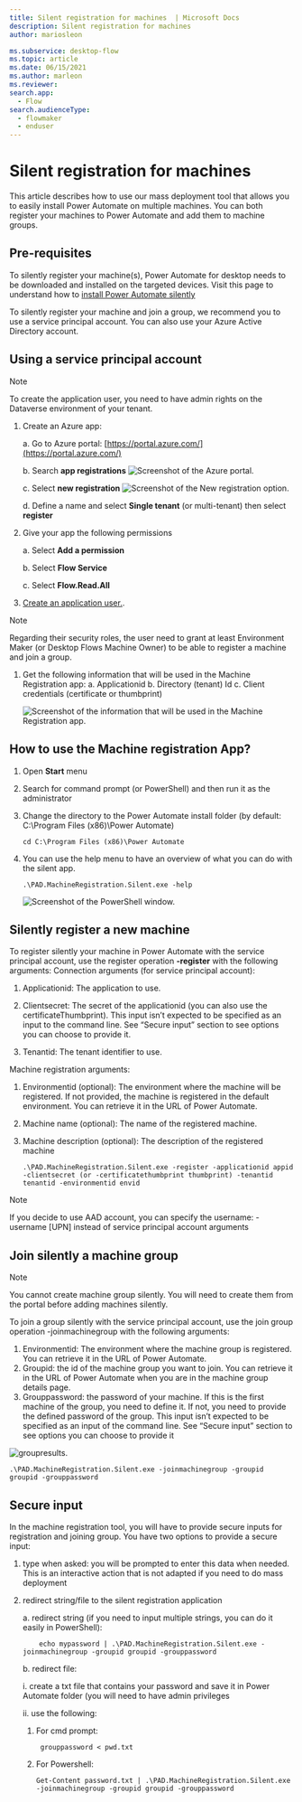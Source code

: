 ```yaml
---
title: Silent registration for machines  | Microsoft Docs
description: Silent registration for machines 
author: mariosleon

ms.subservice: desktop-flow
ms.topic: article
ms.date: 06/15/2021
ms.author: marleon
ms.reviewer:
search.app: 
  - Flow
search.audienceType: 
  - flowmaker
  - enduser
---
```

# Silent registration for machines 

This article describes how to use our mass deployment tool that allows you to easily install Power Automate on multiple machines.
You can both register your machines to Power Automate and add them to machine groups. 


## Pre-requisites
To silently register your machine(s), Power Automate for desktop needs to be downloaded and installed on the targeted devices. Visit this page to understand how to [install Power Automate silently](/power-automate/desktop-flows/install#install-power-automate-desktop-silently)

To silently register your machine and join a group, we recommend you to use a service principal account. You can also use your Azure Active Directory account.

## Using a service principal account

>[!NOTE]
>To create the application user, you need to have admin rights    on the Dataverse environment of your tenant.

1.	Create an Azure app:

    a.	Go to Azure portal: [https://portal.azure.com/](https://portal.azure.com/)

    b.	Search **app registrations**
    ![Screenshot of the Azure portal.](./media/machines-silent-registration/image001.png)
    

    c.	Select **new registration**
     ![Screenshot of the New registration option.](./media/machines-silent-registration/image003.png)

    d.	Define a name and select **Single tenant** (or multi-tenant) then select **register**
1.	Give your app the following permissions

    a.	Select **Add a permission**

    b.	Select **Flow Service**

    c.	Select **Flow.Read.All**

1.	[Create an application user.](/power-platform/admin/manage-application-users#create-an-application-user).

>[!NOTE]
>Regarding their security roles, the user need to grant at least Environment Maker (or Desktop Flows Machine Owner) to be able to register a machine and join a group.

1.	Get the following information that will be used in the Machine Registration app:
    a.	Applicationid
    b.	Directory (tenant) Id
    c.	Client credentials (certificate or thumbprint)
 
    ![Screenshot of the information that will be used in the Machine Registration app.](./media/machines-silent-registration/image005.png)

## How to use the Machine registration App?
1.	Open **Start** menu
1.	Search for command prompt (or PowerShell) and then run it as the administrator
1.	Change the directory to the Power Automate install folder (by default: C:\Program Files (x86)\Power Automate)

    ```
    cd C:\Program Files (x86)\Power Automate
    ```
1.	You can use the help menu to have an overview of what you can do with the silent app.
    ```
    .\PAD.MachineRegistration.Silent.exe -help
    ```
    ![Screenshot of the PowerShell window.](./media/machines-silent-registration/image007.png)

    
## Silently register a new machine

To register silently your machine in Power Automate with the service principal account, use the register operation **-register** with the following arguments:
Connection arguments (for service principal account):

   1.	Applicationid: The application to use. 

   1.	Clientsecret: The secret of the applicationid (you can also use the certificateThumbprint). This input isn’t expected to be specified as an input to the command line. See “Secure input” section to see options you can choose to provide it.

   1.	Tenantid: The tenant identifier to use.  

Machine registration arguments:

   1.	Environmentid (optional): The environment where the machine will be registered. If not provided, the machine is registered in the default environment. You can retrieve it in the URL of Power Automate.
 
   1.	Machine name (optional): The name of the registered machine. 

   1.	Machine description (optional): The description of the registered machine
        ```
        .\PAD.MachineRegistration.Silent.exe -register -applicationid appid -clientsecret (or -certificatethumbprint thumbprint) -tenantid tenantid -environmentid envid 
        ```
>[!NOTE]
>If you decide to use AAD account, you can specify the username: -username [UPN] instead of service principal account arguments

## Join silently a machine group

>[!NOTE]
>You cannot create machine group silently. You will need to create them from the portal before adding machines silently.

To join a group silently with the service principal account, use the join group operation -joinmachinegroup  with the following arguments:
1.	Environmentid: The environment where the machine group is registered. You can retrieve it in the URL of Power Automate. 
1.	Groupid: the id of the machine group you want to join. You can retrieve it in the URL of Power Automate when you are in the machine group details page.
1.	Grouppassword: the password of your machine. If this is the first machine of the group, you need to define it. If not, you need to provide the defined password of the group. This input isn’t expected to be specified as an input of the command line. See “Secure input” section to see options you can choose to provide it
 
![groupresults.](./media/machines-silent-registration/image009.png)

```
.\PAD.MachineRegistration.Silent.exe -joinmachinegroup -groupid groupid -grouppassword
```

## Secure input 
In the machine registration tool, you will have to provide secure inputs for registration and joining group.
You have two options to provide a secure input:

1. type when asked: you will be prompted to enter this data when needed. This is an interactive action that is not adapted if you need to do mass deployment

2. redirect string/file to the silent registration application
  
    a. redirect string (if you need to input multiple strings, you can do it easily in PowerShell):
  
    ```
        echo mypassword | .\PAD.MachineRegistration.Silent.exe -joinmachinegroup -groupid groupid -grouppassword
    ```
  
    b. redirect file: 
  
      i. create a txt file that contains your password and save it in Power Automate folder (you will need to have admin privileges

      ii. use the following:
  
      1. For cmd prompt:
  
          ```
           grouppassword < pwd.txt
          ```
      2. For Powershell:

          ```
          Get-Content password.txt | .\PAD.MachineRegistration.Silent.exe -joinmachinegroup -groupid groupid -grouppassword
          ```
